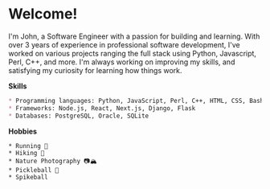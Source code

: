 **Welcome!**
==============================

I'm John, a Software Engineer with a passion for building and learning. With over 3 years of experience in professional software development, I've worked on various projects ranging the full stack using Python, Javascript, Perl, C++, and more. I'm always working on improving my skills, and satisfying my curiosity for learning how things work. 

**Skills**
```markdown
* Programming languages: Python, JavaScript, Perl, C++, HTML, CSS, Bash
* Frameworks: Node.js, React, Next.js, Django, Flask
* Databases: PostgreSQL, Oracle, SQLite
```

**Hobbies**
```
* Running 🏃
* Hiking 🥾
* Nature Photography 📷🏔️
* Pickleball 🏓
* Spikeball

